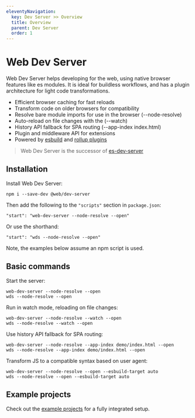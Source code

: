 ```yaml
---
eleventyNavigation:
  key: Dev Server >> Overview
  title: Overview
  parent: Dev Server
  order: 1
---
```


# Web Dev Server

Web Dev Server helps developing for the web, using native browser features like es modules. It is ideal for buildless workflows, and has a plugin architecture for light code transformations.

- Efficient browser caching for fast reloads
- Transform code on older browsers for compatibility
- Resolve bare module imports for use in the browser (--node-resolve)
- Auto-reload on file changes with the (--watch)
- History API fallback for SPA routing (--app-index index.html)
- Plugin and middleware API for extensions
- Powered by [esbuild](plugins/esbuild.md) and [rollup plugins](plugins/rollup.md)

> Web Dev Server is the successor of [es-dev-server](https://www.npmjs.com/package/es-dev-server)

## Installation

Install Web Dev Server:

```
npm i --save-dev @web/dev-server
```

Then add the following to the `"scripts"` section in `package.json`:

```
"start": "web-dev-server --node-resolve --open"
```

Or use the shorthand:

```
"start": "wds --node-resolve --open"
```

Note, the examples below assume an npm script is used.

## Basic commands

Start the server:

```
web-dev-server --node-resolve --open
wds --node-resolve --open
```

Run in watch mode, reloading on file changes:

```
web-dev-server --node-resolve --watch --open
wds --node-resolve --watch --open
```

Use history API fallback for SPA routing:

```
web-dev-server --node-resolve --app-index demo/index.html --open
wds --node-resolve --app-index demo/index.html --open
```

Transform JS to a compatible syntax based on user agent:

```
web-dev-server --node-resolve --open --esbuild-target auto
wds --node-resolve --open --esbuild-target auto
```

## Example projects

Check out the <a href="https://github.com/modernweb-dev/example-projects" target="_blank" rel="noopener noreferrer">example projects</a> for a fully integrated setup.
